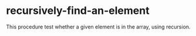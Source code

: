 # recursively-find-an-element
This procedure test whether a given element is in the array, using recursion.
